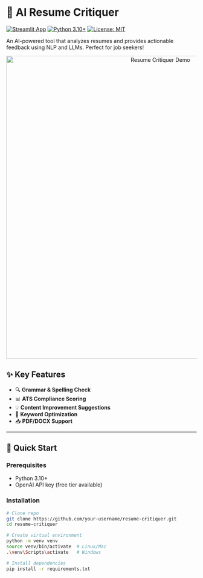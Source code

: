 # 📝 AI Resume Critiquer 

[![Streamlit App](https://static.streamlit.io/badges/streamlit_badge_black_white.svg)](https://your-app-name.streamlit.app)
[![Python 3.10+](https://img.shields.io/badge/python-3.10+-blue.svg)](https://www.python.org/downloads/)
[![License: MIT](https://img.shields.io/badge/License-MIT-yellow.svg)](https://opensource.org/licenses/MIT)

An AI-powered tool that analyzes resumes and provides actionable feedback using NLP and LLMs. Perfect for job seekers!

<div align="center">
  <!-- Replace with your demo GIF -->
  <img src="assets/demo.gif" alt="Resume Critiquer Demo" width="800">
</div>

## ✨ Key Features

- 🔍 **Grammar & Spelling Check**  
- 📊 **ATS Compliance Scoring**  
- 💡 **Content Improvement Suggestions**  
- 🎯 **Keyword Optimization**  
- 📥 **PDF/DOCX Support**  

---

## 🚀 Quick Start

### Prerequisites
- Python 3.10+
- OpenAI API key (free tier available)

### Installation
```bash
# Clone repo
git clone https://github.com/your-username/resume-critiquer.git
cd resume-critiquer

# Create virtual environment
python -m venv venv
source venv/bin/activate  # Linux/Mac
.\venv\Scripts\activate   # Windows

# Install dependencies
pip install -r requirements.txt